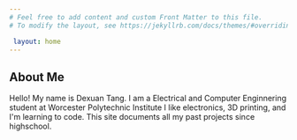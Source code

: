 ```yaml
---
# Feel free to add content and custom Front Matter to this file.
# To modify the layout, see https://jekyllrb.com/docs/themes/#overriding-theme-defaults

 layout: home
---
```

## About Me

Hello! My name is Dexuan Tang. I am a Electrical and Computer Enginnering student at Worcester Polytechnic Institute I like electronics, 3D printing, and I'm learning to code. This site documents all my past projects since highschool.


